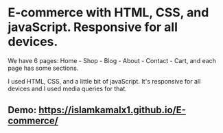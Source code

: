 # E-commerce with HTML, CSS, and javaScript. Responsive for all devices.

We have 6 pages: Home - Shop - Blog - About - Contact - Cart, and each page has some sections.

I used HTML, CSS, and a little bit of javaScript. It's responsive for all devices and I used media queries for that.

## Demo: https://islamkamalx1.github.io/E-commerce/
